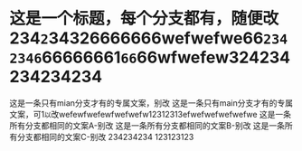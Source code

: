 # 这是一个标题，每个分支都有，随便改234` 2 `34326666666wefwefwe66`2342346`66666661`66`66wfwefew324234234234234
这是一条只有mian分支才有的专属文案，别改
这是一条只有main分支才有的专属文案，可1`以`改wefewfwefewfwefwefw12312313efwefwefwefwefwe
这是一条所有分支都相同的文案A-别改
这是一条所有分支都相同的文案B-别改
这是一条所有分支都相同的文案C-别改
234234234
123123123
